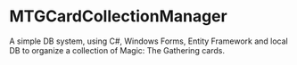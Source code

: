 # MTGCardCollectionManager
A simple DB system, using C#, Windows Forms, Entity Framework and local DB to organize a collection of Magic: The Gathering cards.
